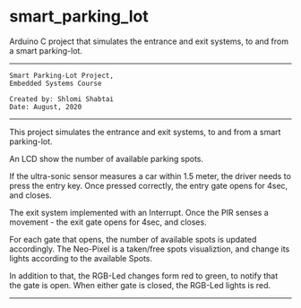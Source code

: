 # smart_parking_lot
Arduino C project that simulates the entrance and exit systems, to and from a smart parking-lot.

*******************************
	Smart Parking-Lot Project,
	Embedded Systems Course
	
	Created by: Shlomi Shabtai
	Date: August, 2020
********************************
This project simulates the entrance and exit systems, to and from a smart parking-lot.


An LCD show the number of available parking spots.

If the ultra-sonic sensor measures a car within 1.5 meter, the driver needs to press the entry key.
Once pressed correctly, the entry gate opens for 4sec, and closes.

The exit system implemented with an Interrupt. 
Once the PIR senses a movement - the exit gate opens for 4sec, and closes.

For each gate that opens, the number of available spots is updated accordingly. 
The Neo-Pixel is a taken/free spots visualiztion, 
and change its lights according to the available Spots.

In addition to that, the RGB-Led changes form red to green, to notify that the gate is open.
When either gate is closed, the RGB-Led lights is red.
**************************************************************************************************
